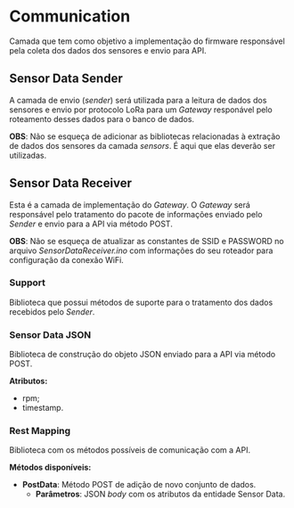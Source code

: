 # Communication

Camada que tem como objetivo a implementação do firmware responsável pela coleta dos dados dos sensores e envio para API.

## Sensor Data Sender

A camada de envio (*sender*) será utilizada para a leitura de dados dos sensores e envio por protocolo LoRa para um *Gateway* responável pelo roteamento desses dados para o banco de dados.

**OBS**: Não se esqueça de adicionar as bibliotecas relacionadas à extração de dados dos sensores da camada *sensors*. É aqui que elas deverão ser utilizadas.

## Sensor Data Receiver

Esta é a camada de implementação do *Gateway*. O *Gateway* será responsável pelo tratamento do pacote de informações enviado pelo *Sender* e envio para a API via método POST.

**OBS**: Não se esqueça de atualizar as constantes de SSID e PASSWORD no arquivo *SensorDataReceiver.ino* com informações do seu roteador para configuração da conexão WiFi.

### Support

Biblioteca que possui métodos de suporte para o tratamento dos dados recebidos pelo *Sender*.

### Sensor Data JSON

Biblioteca de construção do objeto JSON enviado para a API via método POST.

**Atributos:**

- rpm;
- timestamp.

### Rest Mapping

Biblioteca com os métodos possíveis de comunicação com a API.

**Métodos disponíveis:**

- **PostData**: Método POST de adição de novo conjunto de dados. 
  - **Parâmetros**: JSON *body* com os atributos da entidade Sensor Data.
